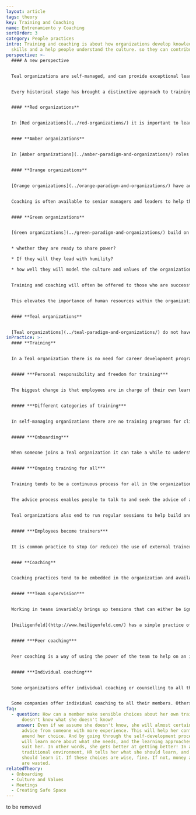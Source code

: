 ```yaml
---
layout: article
tags: theory
key: Training and Coaching
name: Entrenamiento y Coaching
sortOrder: 3
category: People practices
intro: Training and coaching is about how organizations develop knowledge,
  skills and a help people understand the culture. so they can contribute fully.
perspective: >-
  #### A new perspective


  Teal organizations are self-managed, and can provide exceptional learning opportunities. Everyone is encouraged to develop their roles and, the more they embrace opportunities, the more they learn. The key difference is that people take responsibility for their own development. There is no HR department running training courses to fill roles in the organization. It is common though for [Teal organizations](../teal-paradigm-and-organizations/) to offer significant [on-boarding](../onboarding/)


  Every historical stage has brought a distinctive approach to training and coaching.


  #### **Red organizations**


  In [Red organizations](../red-organizations/) it is important to learn about power: how it is acquired, and how it is used. This learning comes by watching and listening. There may be 'initiation' rites. There may be training in the tools of the trade. Beyond that, most knowledge is acquired by watching and listening as one obtains more and more seniority - like an informal apprenticeship.


  #### **Amber organizations**


  In [Amber organizations](../amber-paradigm-and-organizations/) roles are clearly divided and specific. Training is provided to enable those at each level in the organization to carry out their duties and responsibilities effectively (for example officer training in the military). For some, vocational training is offered by independent institutions (vocational schools or universities). The qualification can be  specific to a particular profession. On-going training often takes place on-the-job, enabling the best at each level to be considered for promotion.


  #### **Orange organizations**


  [Orange organizations](../orange-paradigm-and-organizations/) have adopted the revolutionary premise of meritocracy. In principle, anybody can move up the ladder. The mail room boy can become the CEO - even if that boy happens to be a girl or have a minority back-ground. This progress is supported by a Training Department, often a sub-section of HR. It is not unusual to have lists of competencies required for each role in the organization (sales people, technicians, new managers, emerging managers, senior managers, and so on). The pervasive thinking is that talent should be developed to fill the present and future boxes on the organization chart. This breakthrough in social fairness gives people options, at least in principle, to pursue the path that best suits their talents.


  Coaching is often available to senior managers and leaders to help them settle into new roles and perform better. Coaching is usually not available to those lower down in the organization.


  #### **Green organizations**


  [Green organizations](../green-paradigm-and-organizations/) build on the practices of Orange organizations by adding a twist to management development. Managers are expected to be in service to those they lead, support and serve. Candidates for management positions are often screened for mindset and behavior to assess:


  * whether they are ready to share power?

  * If they will they lead with humility?

  * how well they will model the culture and values of the organization?


  Training and coaching will often be offered to those who are successful to help them put their leadership into practice more effectively.


  This elevates the importance of human resources within the organization. A large staff might necessitate processes like culture initiatives, 360-degree feedback, succession planning and morale surveys.


  #### **Teal organizations**


  [Teal organizations](../teal-paradigm-and-organizations/) do not have an HR function. However, because they are self-managed, they can provide exceptional learning opportunities. Everyone is encouraged to develop their roles and try out new things. The more they embrace opportunities, the more they learn--either from their colleagues or from the training taken to develop new skills. The key difference is that people take responsibility for their own development. There is no HR department running training courses to fill roles in the organization. Teal organizations still invest in skills training. But this is often delivered by colleagues. It is common for Teal organizations to offer significant on-boarding training. It is difficult to transfer from a traditional organization without learning the new rules, and unlearning the old ones.
inPractice: >-
  #### **Training**


  In a Teal organization there is no need for career development programs. Instead training tends to focus on personal growth and building a common culture. Skill training programs are still needed and are open to all those who require them. They are often led by colleagues rather than external trainers because the training then becomes deeply infused with the company’s [values and culture](../culture-and-values/).


  ##### ***Personal responsibility and freedom for training***


  The biggest change is that employees are in charge of their own learning. They choose training to serve their own growth rather than training for career development. Provided members use the advice process, they can usually arrange any training they need. Some organizations have simplified matters by allowing colleagues to spend up to a specific amount on training without using the advice process. 


  ##### ***Different categories of training***


  In self-managing organizations there are no training programs for climbing the ladder. But they offer training rarely found in traditional organizations: training in the common culture and its processes (attended by all), and personal development training. Skill training programs still exist as required.  These are often led by colleagues rather than external trainers, people who really understand the company’s values and culture.


  ##### ***Onboarding***


  When someone joins a Teal organization it can take a while to understand the culture and processes that support it. As a consequence, Teal organzations tend to invest heavily in induction training. New hires are introduced to the various processes and given time to meet and work with a range of people across the organization. They may also be given training in subjects such as active listening, conflict resolution and problem solving.


  ##### ***Ongoing training for all***


  Training tends to be a continuous process for all in the organization. This typically happens through the advice process and through dedicating time to support the organizational culture.


  The advice process enables people to talk to and seek the advice of a range of people they would probably not have to deal with in a more conventional organization. As a consequence much is learnt about wide range of issues. The variety of roles that people take on also encourages this process.


  Teal organizations also end to run regular sessions to help build and develop the culture. These can include sessions where people can work on their own development with group support through to workshops designed to tune into the purpose of the organization. At [FAVI](http://www.favi.com/) Jean-François Zobrist hosted a session every Friday morning to address a specific cultural issue; these were open to anyone.


  ##### ***Employees become trainers***


  It is common practice to stop (or reduce) the use of external trainers. Classes are presented by colleagues who are passionate about the subject, and who tailor material to the language and culture of the organization. It is not uncommon for courses to go from the inside out. They might start by helping people to connect with who they are, and invite them to find authentic ways to express this as they discuss the subject matter. It could be difficult for an outsider to lead this discussion. Using members as trainers saves money and boosts morale--because it offers the trainer an opportunity to give and be recognized for their expertise.


  #### **Coaching**


  Coaching practices tend to be embedded in the organization and available to all. Coaching can take a number of different formats:


  ##### ***Team supervision***


  Working in teams invariably brings up tensions that can either be ignored or worked through. Dealing with the personal and underlying issues effectively is invariable a source of significant growth. It is not surprising that coaching support is available to facilitate this growth.


  [Heiligenfeld](http://www.heiligenfeld.com/) has a simple practice of coaching in team supervision. The company works with four external coaches who each have their domain of expertise (relationships, organization development, systems thinking and leadership). There are time slots with these coaches every month that teams can sign-up for. It's recommended that each team has at least one session a year; the average is two to four. With the help of the outsider, colleagues explore what a tension reveals about themselves and how they can resolve it.


  ##### ***Peer coaching***


  Peer coaching is a way of using the power of the team to help on an individual basis. Buutzorg for example, has a peer coaching process called ‘Intervesie”. It is structured process for helping an individual address and resolve an issue or problem with team support. Rather than falling into the common practices of offering advice or reassurance, the process allows the individual to work out a way forward on their own. There is often significant growth in the process as personal issues are recognized and worked through in a safe space.


  ##### ***Individual coaching***


  Some organizations offer individual coaching or counselling to all their members on a free and confidential basis, to both employees and their families for non-work matters. This reinforces the principle of wholeness by supporting the member in all aspects of their life.


  Some companies offer individual coaching to all their members. Others extend this, on a free and confidential basis, to employees and their families for non-work matters.
faq:
  - question: How can a member make sensible choices about her own training when she
      doesn't know what she doesn't know?
    answer: Even if we assume she doesn't know, she will almost certainly seek
      advice from someone with more experience. This will help her confirm or
      amend her choice. And by going through the self-development process, she
      will learn more about what she needs, and the learning approaches that
      suit her. In other words, she gets better at getting better! In a
      traditional environment, HR tells her what she should learn, and how she
      should learn it. If these choices are wise, fine. If not, money and time
      are wasted.
relatedTheory:
  - Onboarding
  - Culture and Values
  - Meetings
  - Creating Safe Space
---
```

to be removed